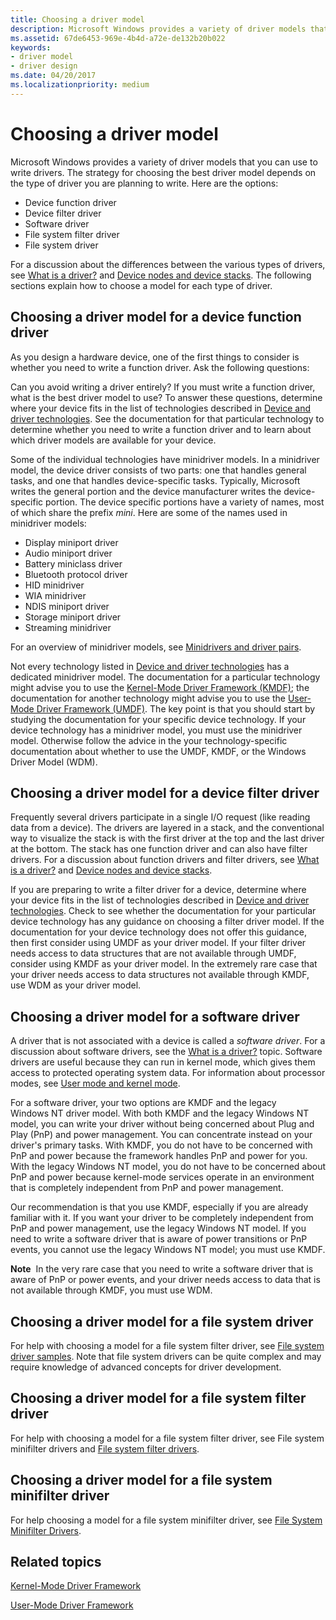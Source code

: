 ```yaml
---
title: Choosing a driver model
description: Microsoft Windows provides a variety of driver models that you can use to write drivers.
ms.assetid: 67de6453-969e-4b4d-a72e-de132b20b022
keywords:
- driver model
- driver design
ms.date: 04/20/2017
ms.localizationpriority: medium
---
```


# Choosing a driver model


Microsoft Windows provides a variety of driver models that you can use to write drivers. The strategy for choosing the best driver model depends on the type of driver you are planning to write. Here are the options:

-   Device function driver
-   Device filter driver
-   Software driver
-   File system filter driver
-   File system driver

For a discussion about the differences between the various types of drivers, see [What is a driver?](what-is-a-driver-.md) and [Device nodes and device stacks](device-nodes-and-device-stacks.md). The following sections explain how to choose a model for each type of driver.

## <span id="choosing_a_driver_model_for_a_device_function_driver"></span><span id="CHOOSING_A_DRIVER_MODEL_FOR_A_DEVICE_FUNCTION_DRIVER"></span>Choosing a driver model for a device function driver


As you design a hardware device, one of the first things to consider is whether you need to write a function driver. Ask the following questions:

Can you avoid writing a driver entirely?
If you must write a function driver, what is the best driver model to use?
To answer these questions, determine where your device fits in the list of technologies described in [Device and driver technologies](https://docs.microsoft.com/windows-hardware/drivers/device-and-driver-technologies). See the documentation for that particular technology to determine whether you need to write a function driver and to learn about which driver models are available for your device.

Some of the individual technologies have minidriver models. In a minidriver model, the device driver consists of two parts: one that handles general tasks, and one that handles device-specific tasks. Typically, Microsoft writes the general portion and the device manufacturer writes the device-specific portion. The device specific portions have a variety of names, most of which share the prefix *mini*. Here are some of the names used in minidriver models:

-   Display miniport driver
-   Audio miniport driver
-   Battery miniclass driver
-   Bluetooth protocol driver
-   HID minidriver
-   WIA minidriver
-   NDIS miniport driver
-   Storage miniport driver
-   Streaming minidriver

For an overview of minidriver models, see [Minidrivers and driver pairs](minidrivers-and-driver-pairs.md).

Not every technology listed in [Device and driver technologies](https://docs.microsoft.com/windows-hardware/drivers/device-and-driver-technologies) has a dedicated minidriver model. The documentation for a particular technology might advise you to use the [Kernel-Mode Driver Framework (KMDF)](https://docs.microsoft.com/windows-hardware/drivers/wdf/); the documentation for another technology might advise you to use the [User-Mode Driver Framework (UMDF)](https://docs.microsoft.com/windows-hardware/drivers/wdf/). The key point is that you should start by studying the documentation for your specific device technology. If your device technology has a minidriver model, you must use the minidriver model. Otherwise follow the advice in the your technology-specific documentation about whether to use the UMDF, KMDF, or the Windows Driver Model (WDM).

## <span id="Choosing_a_driver_model_for_a_device_filter_driver"></span><span id="choosing_a_driver_model_for_a_device_filter_driver"></span><span id="CHOOSING_A_DRIVER_MODEL_FOR_A_DEVICE_FILTER_DRIVER"></span>Choosing a driver model for a device filter driver


Frequently several drivers participate in a single I/O request (like reading data from a device). The drivers are layered in a stack, and the conventional way to visualize the stack is with the first driver at the top and the last driver at the bottom. The stack has one function driver and can also have filter drivers. For a discussion about function drivers and filter drivers, see [What is a driver?](what-is-a-driver-.md) and [Device nodes and device stacks](device-nodes-and-device-stacks.md).

If you are preparing to write a filter driver for a device, determine where your device fits in the list of technologies described in [Device and driver technologies](https://docs.microsoft.com/windows-hardware/drivers/device-and-driver-technologies). Check to see whether the documentation for your particular device technology has any guidance on choosing a filter driver model. If the documentation for your device technology does not offer this guidance, then first consider using UMDF as your driver model. If your filter driver needs access to data structures that are not available through UMDF, consider using KMDF as your driver model. In the extremely rare case that your driver needs access to data structures not available through KMDF, use WDM as your driver model.

## <span id="Choosing_a_driver_model_for_a_software_driver"></span><span id="choosing_a_driver_model_for_a_software_driver"></span><span id="CHOOSING_A_DRIVER_MODEL_FOR_A_SOFTWARE_DRIVER"></span>Choosing a driver model for a software driver


A driver that is not associated with a device is called a *software driver*. For a discussion about software drivers, see the [What is a driver?](what-is-a-driver-.md) topic. Software drivers are useful because they can run in kernel mode, which gives them access to protected operating system data. For information about processor modes, see [User mode and kernel mode](user-mode-and-kernel-mode.md).

For a software driver, your two options are KMDF and the legacy Windows NT driver model. With both KMDF and the legacy Windows NT model, you can write your driver without being concerned about Plug and Play (PnP) and power management. You can concentrate instead on your driver's primary tasks. With KMDF, you do not have to be concerned with PnP and power because the framework handles PnP and power for you. With the legacy Windows NT model, you do not have to be concerned about PnP and power because kernel-mode services operate in an environment that is completely independent from PnP and power management.

Our recommendation is that you use KMDF, especially if you are already familiar with it. If you want your driver to be completely independent from PnP and power management, use the legacy Windows NT model. If you need to write a software driver that is aware of power transitions or PnP events, you cannot use the legacy Windows NT model; you must use KMDF.

**Note**  In the very rare case that you need to write a software driver that is aware of PnP or power events, and your driver needs access to data that is not available through KMDF, you must use WDM.

## <span id="Choosing_a_driver_model_for_a_file_system_driver"></span><span id="choosing_a_driver_model_for_a_file_system_driver"></span><span id="CHOOSING_A_DRIVER_MODEL_FOR_A_FILE_SYSTEM_DRIVER"></span>Choosing a driver model for a file system driver


For help with choosing a model for a file system filter driver, see [File system driver samples](https://docs.microsoft.com/windows-hardware/drivers/samples/file-system-driver-samples). Note that file system drivers can be quite complex and may require knowledge of advanced concepts for driver development.


## <span id="Choosing_a_driver_model_for_a_file_system_filter_driver"></span><span id="choosing_a_driver_model_for_a_file_system_filter_driver"></span><span id="CHOOSING_A_DRIVER_MODEL_FOR_A_FILE_SYSTEM_FILTER_DRIVER"></span>Choosing a driver model for a file system filter driver


For help with choosing a model for a file system filter driver, see File system minifilter drivers and [File system filter drivers](https://docs.microsoft.com/windows-hardware/drivers/ifs/file-system-filter-drivers).

## <span id="Choosing_a_driver_model_for_a_file_system_minifilter_driver"></span><span id="choosing_a_driver_model_for_a_file_system_minifilter_driver"></span><span id="CHOOSING_A_DRIVER_MODEL_FOR_A_FILE_SYSTEM_MINIFILTER_DRIVER"></span>Choosing a driver model for a file system minifilter driver


For help choosing a model for a file system minifilter driver, see [File System Minifilter Drivers](https://docs.microsoft.com/windows-hardware/drivers/ifs/file-system-minifilter-drivers).

## <span id="related_topics"></span>Related topics


[Kernel-Mode Driver Framework](https://docs.microsoft.com/windows-hardware/drivers/wdf/)

[User-Mode Driver Framework](https://docs.microsoft.com/windows-hardware/drivers/wdf/)

 

 






